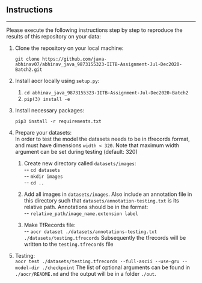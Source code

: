## Instructions
---
Please execute the following instructions step by step to reproduce the results of this repository on your data:

1. Clone the repository on your local machine:<br>

    ```git clone https://github.com/java-abhinav07/abhinav_java_9873155323-IITB-Assignment-Jul-Dec2020-Batch2.git```

2. Install aocr locally using ```setup.py```:<br>

    1. ```cd abhinav_java_9873155323-IITB-Assignment-Jul-Dec2020-Batch2```
    2. ```pip(3) install -e``` <br>

3. Install necessary packages:<br>

    ```pip3 install -r requirements.txt```

4. Prepare your datasets:<br>
    In order to test the model the datasets needs to be in tfrecords format, and must have dimensions ```width < 320```. Note that maximum width argument can be set during testing (default: 320)
    1. Create new directory called ```datasets/images```:<br>
            -- ```cd datasets```<br>
            -- ```mkdir images```<br>
            -- ```cd ..```
    2. Add all images in ```datasets/images```. Also include an annotation file in this directory such that ```datasets/annotation-testing.txt``` is its relative path. Annotations should be in the format:<br>
            -- ```relative_path/image_name.extension label```
       
    3. Make TfRecords file:<br>
    -- ```aocr dataset ./datasets/annotations-testing.txt ./datasets/testing.tfrecords```
    Subsequently the tfrecords will be written to the ```testing.tfrecords``` file

5. Testing:<br>
    ```aocr test ./datasets/testing.tfrecords --full-ascii --use-gru --model-dir ./checkpoint```
    The list of optional arguments can be found in ```./aocr/README.md``` and the output will be in a folder ```./out```.
    

